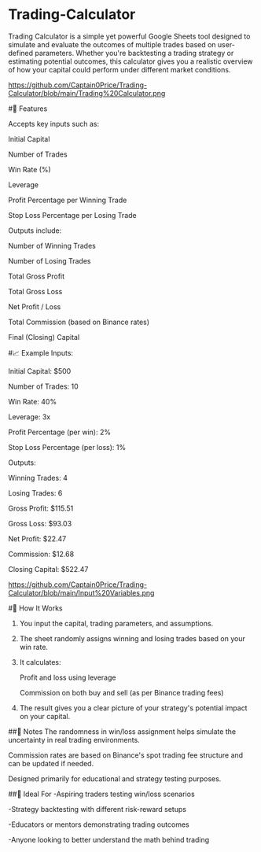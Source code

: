 # Trading-Calculator
Trading Calculator is a simple yet powerful Google Sheets tool designed to simulate and evaluate the outcomes of multiple trades based on user-defined parameters. Whether you're backtesting a trading strategy or estimating potential outcomes, this calculator gives you a realistic overview of how your capital could perform under different market conditions.

https://github.com/Captain0Price/Trading-Calculator/blob/main/Trading%20Calculator.png

#🔧 Features

Accepts key inputs such as:

Initial Capital

Number of Trades

Win Rate (%)

Leverage

Profit Percentage per Winning Trade

Stop Loss Percentage per Losing Trade

Outputs include:

Number of Winning Trades

Number of Losing Trades

Total Gross Profit

Total Gross Loss

Net Profit / Loss

Total Commission (based on Binance rates)

Final (Closing) Capital


#📈 Example
Inputs:

Initial Capital: $500

Number of Trades: 10

Win Rate: 40%

Leverage: 3x

Profit Percentage (per win): 2%

Stop Loss Percentage (per loss): 1%

Outputs:

Winning Trades: 4

Losing Trades: 6

Gross Profit: $115.51

Gross Loss: $93.03

Net Profit: $22.47

Commission: $12.68

Closing Capital: $522.47

https://github.com/Captain0Price/Trading-Calculator/blob/main/Input%20Variables.png

#🔢 How It Works
1) You input the capital, trading parameters, and assumptions.

2) The sheet randomly assigns winning and losing trades based on your win rate.

3) It calculates:

    Profit and loss using leverage

    Commission on both buy and sell (as per Binance trading fees)

4) The result gives you a clear picture of your strategy's potential impact on your capital.

##📌 Notes
The randomness in win/loss assignment helps simulate the uncertainty in real trading environments.

Commission rates are based on Binance's spot trading fee structure and can be updated if needed.

Designed primarily for educational and strategy testing purposes.

##🧮 Ideal For
-Aspiring traders testing win/loss scenarios

-Strategy backtesting with different risk-reward setups

-Educators or mentors demonstrating trading outcomes

-Anyone looking to better understand the math behind trading
